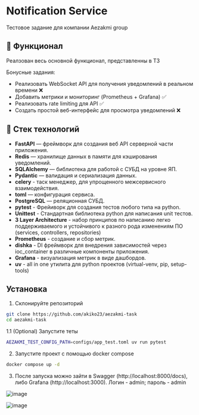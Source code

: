 # Notification Service
Тестовое задание для компании Aezakmi group

## 📜 Функционал
Реалзован весь основной функционал, представленны в ТЗ

Бонусные задания:
- Реализовать WebSocket API для получения уведомлений в реальном времени ❌
- Добавить метрики и мониторинг (Prometheus + Grafana) ✅
- Реализовать rate limiting для API ✅
- Создать простой веб-интерфейс для просмотра уведомлений ❌

## 🔧 Стек технологий

- **FastAPI** — фреймворк для создания веб API серверной части приложения.
- **Redis** — хранилище данных в памяти для кэширования уведомлений.
- **SQLAlchemy** — библиотека для работой с СУБД на уровне ЯП.
- **Pydantic** — валидация и сериализация данных.
- **celery** - таск менеджер, для упрощенного межсервисного взаимодействия.
- **toml** — конфигурация сервиса.
- **PostgreSQL** — реляционная СУБД.
- **pytest** - Фрейиворк для создания тестов любого типа на python.
- **Unittest** - Стандартная библиотека python для написания unit тестов.
- **3 Layer Architecture** - набор принципов по написанию легко поддерживаемого и устойчивого к разного рода изменениям ПО (services, controllers, repositories)
- **Prometheus** - создание и сбор метрик.
- **dishka** - DI фреймворк для внедрения зависимостей через ioc_container в различные компоненты приложения.
- **Grafana** - визуализация метрик в виде дашбордов.
- **uv** - all in one утилита для python проектов (virtual-venv, pip, setup-tools)

## Установка

1. Склонируйте репозиторий
```bash
git clone https://github.com/akiko23/aezakmi-task
cd aezakmi-task
```

1.1 (Optional) Запустите теты
```bash
AEZAKMI_TEST_CONFIG_PATH=configs/app_test.toml uv run pytest
```

2. Запустите проект с помощью docker compose
```bash
docker compose up -d
```

3. После запуска можно зайти в Swagger (http://localhost:8000/docs), либо Grafana (http://localhost:3000). Логин - admin; пароль - admin
   
![image](https://github.com/user-attachments/assets/25db73cc-b242-4201-8a81-73cf967bc508)

![image](https://github.com/user-attachments/assets/6935ae4c-6313-431e-be6a-9a0e5494cc9e)
